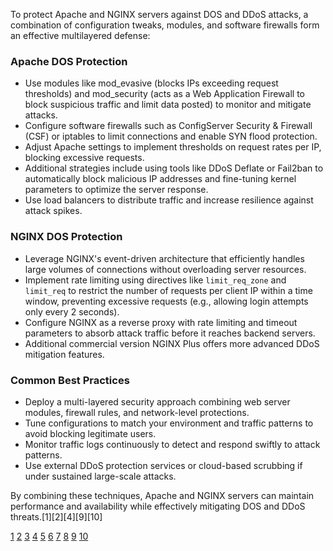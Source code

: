 To protect Apache and NGINX servers against DOS and DDoS attacks, a combination of configuration tweaks, modules, and
software firewalls form an effective multilayered defense:

### Apache DOS Protection

- Use modules like mod_evasive (blocks IPs exceeding request thresholds) and mod_security (acts as a Web Application Firewall
  to block suspicious traffic and limit data posted) to monitor and mitigate attacks.
- Configure software firewalls such as ConfigServer Security & Firewall (CSF) or iptables to limit connections and enable SYN
  flood protection.
- Adjust Apache settings to implement thresholds on request rates per IP, blocking excessive requests.
- Additional strategies include using tools like DDoS Deflate or Fail2ban to automatically block malicious IP addresses and
  fine-tuning kernel parameters to optimize the server response.
- Use load balancers to distribute traffic and increase resilience against attack spikes.

### NGINX DOS Protection

- Leverage NGINX's event-driven architecture that efficiently handles large volumes of connections without overloading server
  resources.
- Implement rate limiting using directives like `limit_req_zone` and `limit_req` to restrict the number of requests per
  client IP within a time window, preventing excessive requests (e.g., allowing login attempts only every 2 seconds).
- Configure NGINX as a reverse proxy with rate limiting and timeout parameters to absorb attack traffic before it reaches
  backend servers.
- Additional commercial version NGINX Plus offers more advanced DDoS mitigation features.

### Common Best Practices

- Deploy a multi-layered security approach combining web server modules, firewall rules, and network-level protections.
- Tune configurations to match your environment and traffic patterns to avoid blocking legitimate users.
- Monitor traffic logs continuously to detect and respond swiftly to attack patterns.
- Use external DDoS protection services or cloud-based scrubbing if under sustained large-scale attacks.

By combining these techniques, Apache and NGINX servers can maintain performance and availability while effectively
mitigating DOS and DDoS threats.[1][2][4][9][10]

[1](https://webhostinggeeks.com/blog/8-easy-steps-to-safeguard-an-apache-web-server-and-prevent-ddos/)
[2](https://blog.nginx.org/blog/mitigating-ddos-attacks-with-nginx-and-nginx-plus)
[3](https://www.simplified.guide/apache/dos-prevent) [4](https://bobcares.com/blog/apache-prevent-ddos/)
[5](https://httpd.apache.org/docs/trunk/misc/security_tips.html) [6](https://ddos-guard.net/blog/ddos-protection-with-nginx)
[7](https://blog.frehi.be/2025/01/12/apache-optimization-and-mitigating-dos-and-ddos-attacks/)
[8](https://www.reddit.com/r/devops/comments/t5tfo8/recommendations_for_ddos_protection_vesta_cp_with/)
[9](https://phoenixnap.com/kb/apache-mod-evasive) [10](https://gcore.com/learning/nginx-for-ddos-protection)
